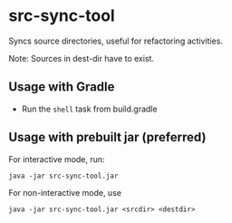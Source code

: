 # src-sync-tool
Syncs source directories, useful for refactoring activities.

Note: Sources in dest-dir have to exist.

## Usage with Gradle
* Run the ``shell`` task from build.gradle

## Usage with prebuilt jar (preferred)
For interactive mode, run:

```
java -jar src-sync-tool.jar
```
For non-interactive mode, use
```
java -jar src-sync-tool.jar <srcdir> <destdir>
```
